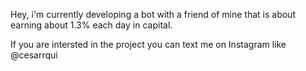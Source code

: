 Hey, i'm currently developing a bot with a friend of mine that is about earning about 1.3% each day in capital.

If you are intersted in the project you can text me on Instagram like @cesarrqui

